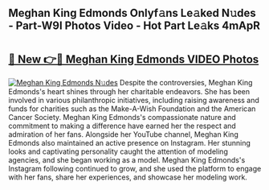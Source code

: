 ## Meghan King Edmonds Onlyf𝚊ns Le𝚊ked N𝚞des - Part-W9I Photos Video - Hot Part Le𝚊ks 4mApR

# <h2><a href="http://ab33229.deff.icu/?id=Meghan+King+Edmonds">🔗 New 👉🔴 Meghan King Edmonds VIDEO Photos</a></h2>

[![Meghan King Edmonds N𝚞des](https://i.imgur.com/rIISA9y.gif)](http://ab33229.deff.icu/?id=Meghan+King+Edmonds)
Despite the controversies, Meghan King Edmonds's heart shines through her charitable endeavors. She has been involved in various philanthropic initiatives, including raising awareness and funds for charities such as the Make-A-Wish Foundation and the American Cancer Society. Meghan King Edmonds's compassionate nature and commitment to making a difference have earned her the respect and admiration of her fans. Alongside her YouTube channel, Meghan King Edmonds also maintained an active presence on Instagram. Her stunning looks and captivating personality caught the attention of modeling agencies, and she began working as a model. Meghan King Edmonds's Instagram following continued to grow, and she used the platform to engage with her fans, share her experiences, and showcase her modeling work.
